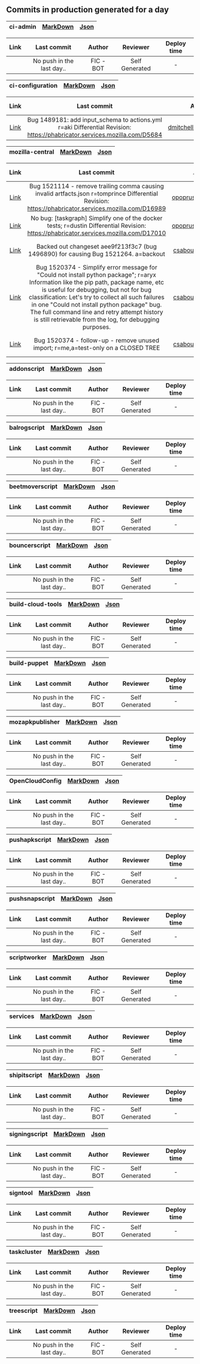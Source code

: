 ##  Commits in production generated for a day
|	ci-admin	|	[MarkDown](https://github.com/mozilla-releng/firefox-infra-changelog/blob/master/hg_files/ci-admin.md)	|	[Json](https://github.com/mozilla-releng/firefox-infra-changelog/blob/master/hg_files/ci-admin.json)	| 
|:----------:|:-----------------------:|:--------:| 
 
| Link | Last commit | Author | Reviewer | Deploy time | 
|:----------:|:-----------:|:------:|:--------:|:-----------:| 
| |No push in the last day..|FIC - BOT|Self Generated| - |

|	ci-configuration	|	[MarkDown](https://github.com/mozilla-releng/firefox-infra-changelog/blob/master/hg_files/ci-configuration.md)	|	[Json](https://github.com/mozilla-releng/firefox-infra-changelog/blob/master/hg_files/ci-configuration.json)	| 
|:----------:|:-----------------------:|:--------:| 
 
| Link | Last commit | Author | Reviewer | Deploy time | 
|:----------:|:-----------:|:------:|:--------:|:-----------:| 
|[Link](https://hg.mozilla.org/build/ci-configuration/pushloghtml?changeset=dea5d65a07aa)|Bug 1489181: add input_schema to actions.yml r=aki  Differential Revision: https://phabricator.services.mozilla.com/D5684|dmitchell@mozilla.com|aki|2019-01-19 23:04:46|

|	mozilla-central	|	[MarkDown](https://github.com/mozilla-releng/firefox-infra-changelog/blob/master/hg_files/mozilla-central.md)	|	[Json](https://github.com/mozilla-releng/firefox-infra-changelog/blob/master/hg_files/mozilla-central.json)	| 
|:----------:|:-----------------------:|:--------:| 
 
| Link | Last commit | Author | Reviewer | Deploy time | 
|:----------:|:-----------:|:------:|:--------:|:-----------:| 
|[Link](https://hg.mozilla.org/mozilla-central/pushloghtml?changeset=39e888455f3f)|Bug 1521114 - remove trailing comma causing invalid artfacts.json r=tomprince  Differential Revision: https://phabricator.services.mozilla.com/D16989|opoprus@mozilla.com|tomprince|2019-01-19 05:35:41|
|[Link](https://hg.mozilla.org/mozilla-central/pushloghtml?changeset=1e0f41f31abe)|No bug: [taskgraph] Simplify one of the docker tests; r=dustin  Differential Revision: https://phabricator.services.mozilla.com/D17010|opoprus@mozilla.com|dustin|2019-01-19 05:35:41|
|[Link](https://hg.mozilla.org/mozilla-central/pushloghtml?changeset=a71f2830d570)|Backed out changeset aee9f213f3c7 (bug 1496890) for causing Bug 1521264. a=backout|csabou@mozilla.com|backout|2019-01-19 11:22:55|
|[Link](https://hg.mozilla.org/mozilla-central/pushloghtml?changeset=c55210f1f837)|Bug 1520374 - Simplify error message for "Could not install python package"; r=aryx  Information like the pip path, package name, etc is useful for debugging, but not for bug classification: Let's try to collect all such failures in one "Could not install python package" bug. The full command line and retry attempt history is still retrievable from the log, for debugging purposes.|csabou@mozilla.com|aryx|2019-01-19 11:59:33|
|[Link](https://hg.mozilla.org/mozilla-central/pushloghtml?changeset=bfa40467bc83)|Bug 1520374 - follow-up - remove unused import; r=me,a=test-only on a CLOSED TREE|csabou@mozilla.com|me,a=test-only|2019-01-19 11:59:33|

|	addonscript	|	[MarkDown](https://github.com/mozilla-releng/firefox-infra-changelog/blob/master/git_files/addonscript.md)	|	[Json](https://github.com/mozilla-releng/firefox-infra-changelog/blob/master/git_files/addonscript.json)	| 
|:----------:|:-----------------------:|:--------:| 
 
| Link | Last commit | Author | Reviewer | Deploy time | 
|:----------:|:-----------:|:------:|:--------:|:-----------:| 
| |No push in the last day..|FIC - BOT|Self Generated| - |

|	balrogscript	|	[MarkDown](https://github.com/mozilla-releng/firefox-infra-changelog/blob/master/git_files/balrogscript.md)	|	[Json](https://github.com/mozilla-releng/firefox-infra-changelog/blob/master/git_files/balrogscript.json)	| 
|:----------:|:-----------------------:|:--------:| 
 
| Link | Last commit | Author | Reviewer | Deploy time | 
|:----------:|:-----------:|:------:|:--------:|:-----------:| 
| |No push in the last day..|FIC - BOT|Self Generated| - |

|	beetmoverscript	|	[MarkDown](https://github.com/mozilla-releng/firefox-infra-changelog/blob/master/git_files/beetmoverscript.md)	|	[Json](https://github.com/mozilla-releng/firefox-infra-changelog/blob/master/git_files/beetmoverscript.json)	| 
|:----------:|:-----------------------:|:--------:| 
 
| Link | Last commit | Author | Reviewer | Deploy time | 
|:----------:|:-----------:|:------:|:--------:|:-----------:| 
| |No push in the last day..|FIC - BOT|Self Generated| - |

|	bouncerscript	|	[MarkDown](https://github.com/mozilla-releng/firefox-infra-changelog/blob/master/git_files/bouncerscript.md)	|	[Json](https://github.com/mozilla-releng/firefox-infra-changelog/blob/master/git_files/bouncerscript.json)	| 
|:----------:|:-----------------------:|:--------:| 
 
| Link | Last commit | Author | Reviewer | Deploy time | 
|:----------:|:-----------:|:------:|:--------:|:-----------:| 
| |No push in the last day..|FIC - BOT|Self Generated| - |

|	build-cloud-tools	|	[MarkDown](https://github.com/mozilla-releng/firefox-infra-changelog/blob/master/git_files/build-cloud-tools.md)	|	[Json](https://github.com/mozilla-releng/firefox-infra-changelog/blob/master/git_files/build-cloud-tools.json)	| 
|:----------:|:-----------------------:|:--------:| 
 
| Link | Last commit | Author | Reviewer | Deploy time | 
|:----------:|:-----------:|:------:|:--------:|:-----------:| 
| |No push in the last day..|FIC - BOT|Self Generated| - |

|	build-puppet	|	[MarkDown](https://github.com/mozilla-releng/firefox-infra-changelog/blob/master/git_files/build-puppet.md)	|	[Json](https://github.com/mozilla-releng/firefox-infra-changelog/blob/master/git_files/build-puppet.json)	| 
|:----------:|:-----------------------:|:--------:| 
 
| Link | Last commit | Author | Reviewer | Deploy time | 
|:----------:|:-----------:|:------:|:--------:|:-----------:| 
| |No push in the last day..|FIC - BOT|Self Generated| - |

|	mozapkpublisher	|	[MarkDown](https://github.com/mozilla-releng/firefox-infra-changelog/blob/master/git_files/mozapkpublisher.md)	|	[Json](https://github.com/mozilla-releng/firefox-infra-changelog/blob/master/git_files/mozapkpublisher.json)	| 
|:----------:|:-----------------------:|:--------:| 
 
| Link | Last commit | Author | Reviewer | Deploy time | 
|:----------:|:-----------:|:------:|:--------:|:-----------:| 
| |No push in the last day..|FIC - BOT|Self Generated| - |

|	OpenCloudConfig	|	[MarkDown](https://github.com/mozilla-releng/firefox-infra-changelog/blob/master/git_files/OpenCloudConfig.md)	|	[Json](https://github.com/mozilla-releng/firefox-infra-changelog/blob/master/git_files/OpenCloudConfig.json)	| 
|:----------:|:-----------------------:|:--------:| 
 
| Link | Last commit | Author | Reviewer | Deploy time | 
|:----------:|:-----------:|:------:|:--------:|:-----------:| 
| |No push in the last day..|FIC - BOT|Self Generated| - |

|	pushapkscript	|	[MarkDown](https://github.com/mozilla-releng/firefox-infra-changelog/blob/master/git_files/pushapkscript.md)	|	[Json](https://github.com/mozilla-releng/firefox-infra-changelog/blob/master/git_files/pushapkscript.json)	| 
|:----------:|:-----------------------:|:--------:| 
 
| Link | Last commit | Author | Reviewer | Deploy time | 
|:----------:|:-----------:|:------:|:--------:|:-----------:| 
| |No push in the last day..|FIC - BOT|Self Generated| - |

|	pushsnapscript	|	[MarkDown](https://github.com/mozilla-releng/firefox-infra-changelog/blob/master/git_files/pushsnapscript.md)	|	[Json](https://github.com/mozilla-releng/firefox-infra-changelog/blob/master/git_files/pushsnapscript.json)	| 
|:----------:|:-----------------------:|:--------:| 
 
| Link | Last commit | Author | Reviewer | Deploy time | 
|:----------:|:-----------:|:------:|:--------:|:-----------:| 
| |No push in the last day..|FIC - BOT|Self Generated| - |

|	scriptworker	|	[MarkDown](https://github.com/mozilla-releng/firefox-infra-changelog/blob/master/git_files/scriptworker.md)	|	[Json](https://github.com/mozilla-releng/firefox-infra-changelog/blob/master/git_files/scriptworker.json)	| 
|:----------:|:-----------------------:|:--------:| 
 
| Link | Last commit | Author | Reviewer | Deploy time | 
|:----------:|:-----------:|:------:|:--------:|:-----------:| 
| |No push in the last day..|FIC - BOT|Self Generated| - |

|	services	|	[MarkDown](https://github.com/mozilla-releng/firefox-infra-changelog/blob/master/git_files/services.md)	|	[Json](https://github.com/mozilla-releng/firefox-infra-changelog/blob/master/git_files/services.json)	| 
|:----------:|:-----------------------:|:--------:| 
 
| Link | Last commit | Author | Reviewer | Deploy time | 
|:----------:|:-----------:|:------:|:--------:|:-----------:| 
| |No push in the last day..|FIC - BOT|Self Generated| - |

|	shipitscript	|	[MarkDown](https://github.com/mozilla-releng/firefox-infra-changelog/blob/master/git_files/shipitscript.md)	|	[Json](https://github.com/mozilla-releng/firefox-infra-changelog/blob/master/git_files/shipitscript.json)	| 
|:----------:|:-----------------------:|:--------:| 
 
| Link | Last commit | Author | Reviewer | Deploy time | 
|:----------:|:-----------:|:------:|:--------:|:-----------:| 
| |No push in the last day..|FIC - BOT|Self Generated| - |

|	signingscript	|	[MarkDown](https://github.com/mozilla-releng/firefox-infra-changelog/blob/master/git_files/signingscript.md)	|	[Json](https://github.com/mozilla-releng/firefox-infra-changelog/blob/master/git_files/signingscript.json)	| 
|:----------:|:-----------------------:|:--------:| 
 
| Link | Last commit | Author | Reviewer | Deploy time | 
|:----------:|:-----------:|:------:|:--------:|:-----------:| 
| |No push in the last day..|FIC - BOT|Self Generated| - |

|	signtool	|	[MarkDown](https://github.com/mozilla-releng/firefox-infra-changelog/blob/master/git_files/signtool.md)	|	[Json](https://github.com/mozilla-releng/firefox-infra-changelog/blob/master/git_files/signtool.json)	| 
|:----------:|:-----------------------:|:--------:| 
 
| Link | Last commit | Author | Reviewer | Deploy time | 
|:----------:|:-----------:|:------:|:--------:|:-----------:| 
| |No push in the last day..|FIC - BOT|Self Generated| - |

|	taskcluster	|	[MarkDown](https://github.com/mozilla-releng/firefox-infra-changelog/blob/master/git_files/taskcluster.md)	|	[Json](https://github.com/mozilla-releng/firefox-infra-changelog/blob/master/git_files/taskcluster.json)	| 
|:----------:|:-----------------------:|:--------:| 
 
| Link | Last commit | Author | Reviewer | Deploy time | 
|:----------:|:-----------:|:------:|:--------:|:-----------:| 
| |No push in the last day..|FIC - BOT|Self Generated| - |

|	treescript	|	[MarkDown](https://github.com/mozilla-releng/firefox-infra-changelog/blob/master/git_files/treescript.md)	|	[Json](https://github.com/mozilla-releng/firefox-infra-changelog/blob/master/git_files/treescript.json)	| 
|:----------:|:-----------------------:|:--------:| 
 
| Link | Last commit | Author | Reviewer | Deploy time | 
|:----------:|:-----------:|:------:|:--------:|:-----------:| 
| |No push in the last day..|FIC - BOT|Self Generated| - |

